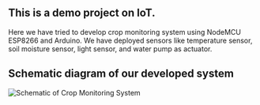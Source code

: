 ## This is a demo project on IoT. 
Here we have tried to develop crop monitoring system using NodeMCU ESP8266 and Arduino. We have deployed sensors like temperature sensor, soil moisture sensor, light sensor, and water pump as actuator.
## Schematic diagram of our developed system

![Schematic of Crop Monitoring System](https://github.com/Baburam208/IoT-Demo-Project/assets/39857217/8bf703a4-648e-4002-a866-dadb3f034a30)

